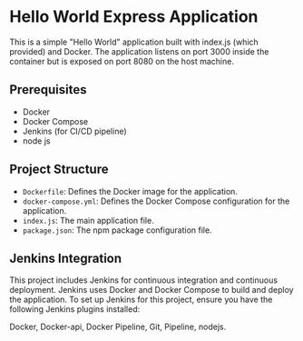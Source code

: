 # Hello World Express Application

This is a simple "Hello World" application built with index.js (which provided) and Docker. The application listens on port 3000 inside the container but is exposed on port 8080 on the host machine.

## Prerequisites

- Docker
- Docker Compose
- Jenkins (for CI/CD pipeline)
- node js

## Project Structure

- `Dockerfile`: Defines the Docker image for the application.
- `docker-compose.yml`: Defines the Docker Compose configuration for the application.
- `index.js`: The main application file.
- `package.json`: The npm package configuration file.

## Jenkins Integration
This project includes Jenkins for continuous integration and continuous deployment. Jenkins uses Docker and Docker Compose to build and deploy the application. To set up Jenkins for this project, ensure you have the following Jenkins plugins installed:

Docker,
Docker-api,
Docker Pipeline,
Git,
Pipeline,
nodejs.

